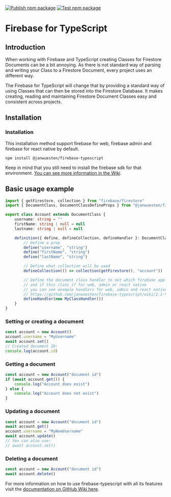 [![Publish npm package](https://github.com/janwuesten/firebase-typescript/actions/workflows/npm-publish.yml/badge.svg)](https://github.com/janwuesten/firebase-typescript/actions/workflows/npm-publish.yml)
[![Test npm package](https://github.com/janwuesten/firebase-typescript/actions/workflows/npm-test.yml/badge.svg)](https://github.com/janwuesten/firebase-typescript/actions/workflows/npm-test.yml)

# Firebase for TypeScript

## Introduction
When working with Firebase and TypeScript creating Classes for Firestore Documents can be a bit annoying.
As there is not standard way of parsing and writing your Class to a Firestore Document, every project
uses an different way.

The Firebase for TypeScript will change that by providing a standard way of using Classes that can then be stored into
the Firestore Database. It makes creating, reading and maintaining Firestore Document Classes easy and consistent across projects.

## Installation

### Installation
This installation method support firebase for web, firebase admin and firebase for react native by default.

`npm install @janwuesten/firebase-typescript`

Keep in mind that you still need to install the firebase sdk for that environment.
[You can see more information in the Wiki](https://github.com/janwuesten/firebase-typescript/wiki/1.-Getting-started).

## Basic usage example
```ts
import { getFirestore, collection } from "firebase/firestore"
import { DocumentClass, DocumentClassDefineProps } from "@janwuesten/firebase-typescript"

export class Account extends DocumentClass {
    username: string = ""
    firstName: string | null = null
    lastname: string | null = null

    definition({ define, defineCollection, defineHandler }: DocumentClassDefineProps) {
        // Define a prop
        define("username", "string")
        define("firstName", "string")
        define("lastName", "string")

        // Define what collection will be used
        defineCollection(() => collection(getFirestore(), "account"))

        // Define the document class handler to set which firebase app is used
        // and if this class if for web, admin or react native
        // you can see example handlers for web, admin and react native in the wiki:
        // https://github.com/janwuesten/firebase-typescript/wiki/2.1-%5BFirestore%5D-Create-document-class-handlers-and-batch-handlers
        defineHandler(new MyClassHandler())
    }
}
```

### Setting or creating a document
```ts
const account = new Account()
account.username = "MyUsername"
await account.set()
// Created document ID:
console.log(account.id)
```

### Getting a document
```ts
const account = new Account("document id")
if (await account.get()) {
    console.log("Account does exist")
} else {
    console.log("Account does not exist")
}
```

### Updating a document
```ts
const account = new Account("document id")
await account.get()
account.username = "MyNewUsername"
await account.update()
// You can also use:
// await account.set()
```


### Deleting a document
```ts
const account = new Account("document id")
await account.delete()
```

For more information on how to use firebase-typescript with all its features visit the [documentation on GitHub Wiki here](https://github.com/janwuesten/firebase-typescript/wiki).

